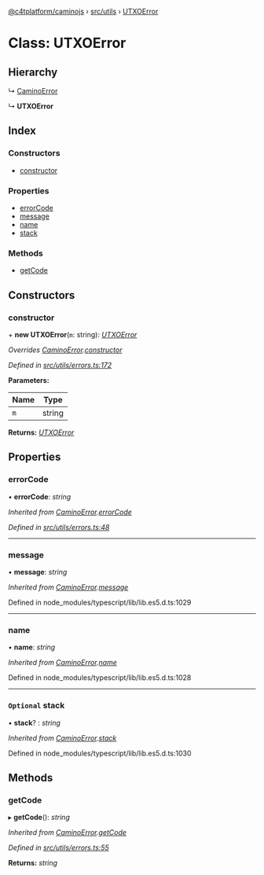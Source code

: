 [@c4tplatform/caminojs](../api.md) › [src/utils](../modules/src_utils.md) › [UTXOError](src_utils.utxoerror.md)

# Class: UTXOError

## Hierarchy

  ↳ [CaminoError](src_utils.caminoerror.md)

  ↳ **UTXOError**

## Index

### Constructors

* [constructor](src_utils.utxoerror.md#constructor)

### Properties

* [errorCode](src_utils.utxoerror.md#errorcode)
* [message](src_utils.utxoerror.md#message)
* [name](src_utils.utxoerror.md#name)
* [stack](src_utils.utxoerror.md#optional-stack)

### Methods

* [getCode](src_utils.utxoerror.md#getcode)

## Constructors

###  constructor

\+ **new UTXOError**(`m`: string): *[UTXOError](src_utils.utxoerror.md)*

*Overrides [CaminoError](src_utils.caminoerror.md).[constructor](src_utils.caminoerror.md#constructor)*

*Defined in [src/utils/errors.ts:172](https://github.com/chain4travel/caminojs/blob/ac57b5af/src/utils/errors.ts#L172)*

**Parameters:**

Name | Type |
------ | ------ |
`m` | string |

**Returns:** *[UTXOError](src_utils.utxoerror.md)*

## Properties

###  errorCode

• **errorCode**: *string*

*Inherited from [CaminoError](src_utils.caminoerror.md).[errorCode](src_utils.caminoerror.md#errorcode)*

*Defined in [src/utils/errors.ts:48](https://github.com/chain4travel/caminojs/blob/ac57b5af/src/utils/errors.ts#L48)*

___

###  message

• **message**: *string*

*Inherited from [CaminoError](src_utils.caminoerror.md).[message](src_utils.caminoerror.md#message)*

Defined in node_modules/typescript/lib/lib.es5.d.ts:1029

___

###  name

• **name**: *string*

*Inherited from [CaminoError](src_utils.caminoerror.md).[name](src_utils.caminoerror.md#name)*

Defined in node_modules/typescript/lib/lib.es5.d.ts:1028

___

### `Optional` stack

• **stack**? : *string*

*Inherited from [CaminoError](src_utils.caminoerror.md).[stack](src_utils.caminoerror.md#optional-stack)*

Defined in node_modules/typescript/lib/lib.es5.d.ts:1030

## Methods

###  getCode

▸ **getCode**(): *string*

*Inherited from [CaminoError](src_utils.caminoerror.md).[getCode](src_utils.caminoerror.md#getcode)*

*Defined in [src/utils/errors.ts:55](https://github.com/chain4travel/caminojs/blob/ac57b5af/src/utils/errors.ts#L55)*

**Returns:** *string*
